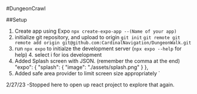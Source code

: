 #DungeonCrawl

##Setup

1. Create app using Expo
   `npx create-expo-app --(Name of your app)`
2. initialize git repository, and upload to origin
   `git init`
   `git remote git remote add origin git@github.com:CardinalNavigation/DungeonWalk.git`
3. run `npx expo` to initialze the development server (`npx expo --help` for help)
   4. select i for ios development
4. Added Splash screen with JSON. (remember the comma at the end)
   "expo": {
   "splash": {
   "image": "./assets/splash.png"
   }
   },
5. Added safe area provider to limit screen size appropriately
`

2/27/23 -Stopped here to open up react project to explore that again.